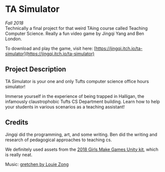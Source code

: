 # TA Simulator
_Fall 2018_  
Technically a final project for that weird TAing course called Teaching Computer Science. Really a fun video game by Jingqi Yang and Ben London.  

To download and play the game, visit here: [https://jingqi.itch.io/ta-simulator](https://jingqi.itch.io/ta-simulator)

## Project Description
TA Simulator is your one and only Tufts computer science office hours simulator!  

Immerse yourself in the experience of being trapped in Halligan, the infamously claustrophobic Tufts CS Department building. Learn how to help your students in various scenarios as a teaching assistant!  

## Credits
Jingqi did the programming, art, and some writing. Ben did the writing and research of pedagogical approaches to teaching cs.  

We definitely used assets from the [2018 Girls Make Games Unity kit](http://girlsmakegames.com/unity.html), which is really neat.  

Music: [gretchen by Louie Zong](https://louiezong.bandcamp.com/track/gretchen)
